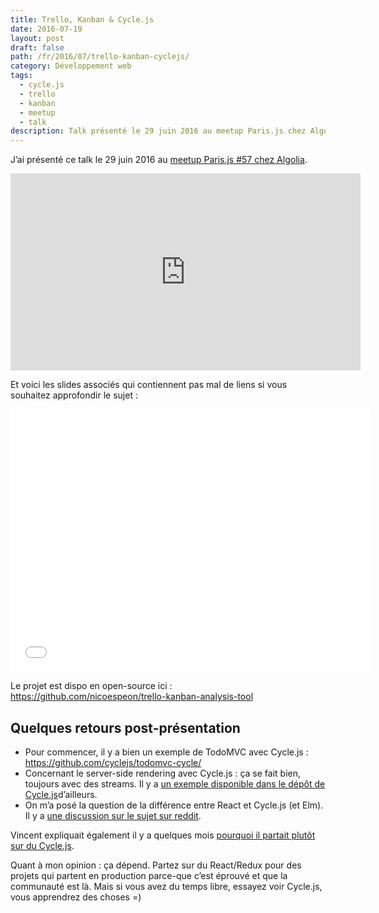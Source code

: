 ```yaml
---
title: Trello, Kanban & Cycle.js
date: 2016-07-19
layout: post
draft: false
path: /fr/2016/07/trello-kanban-cyclejs/
category: Développement web
tags:
  - cycle.js
  - trello
  - kanban
  - meetup
  - talk
description: Talk présenté le 29 juin 2016 au meetup Paris.js chez Algolia.
---
```


J’ai présenté ce talk le 29 juin 2016 au [meetup Paris.js #57 chez Algolia](http://www.meetup.com/fr-FR/Paris-js/events/232103659/).

<iframe width="560" height="315" src="https://www.youtube-nocookie.com/embed/8fHo34Ah6B0" frameborder="0" allow="accelerometer; autoplay; encrypted-media; gyroscope; picture-in-picture" allowfullscreen></iframe>

Et voici les slides associés qui contiennent pas mal de liens si vous souhaitez approfondir le sujet :

<iframe src="//slides.com/nicoespeon/trello-kanban-cycle-js/embed" width="576" height="420" scrolling="no" frameborder="0" webkitallowfullscreen mozallowfullscreen allowfullscreen></iframe>

Le projet est dispo en open-source ici : <https://github.com/nicoespeon/trello-kanban-analysis-tool>

## Quelques retours post-présentation

* Pour commencer, il y a bien un exemple de TodoMVC avec Cycle.js : <https://github.com/cyclejs/todomvc-cycle/>
* Concernant le server-side rendering avec Cycle.js : ça se fait bien, toujours avec des streams. Il y a [un exemple disponible dans le dépôt de Cycle.js](https://github.com/cyclejs/examples/tree/master/isomorphic)d’ailleurs.
* On m’a posé la question de la différence entre React et Cycle.js (et Elm). Il y a [une discussion sur le sujet sur reddit](https://www.reddit.com/r/javascript/comments/3zr6i0/conversation_whats_the_core_differences_between/).

Vincent expliquait également il y a quelques mois [pourquoi il partait plutôt sur du Cycle.js](https://medium.com/@_cmdv_/why-i-chose-to-use-cycle-js-9156173c2752#.kpb0dfkd1).

Quant à mon opinion : ça dépend. Partez sur du React/Redux pour des projets qui partent en production parce-que c’est éprouvé et que la communauté est là. Mais si vous avez du temps libre, essayez voir Cycle.js, vous apprendrez des choses =)

